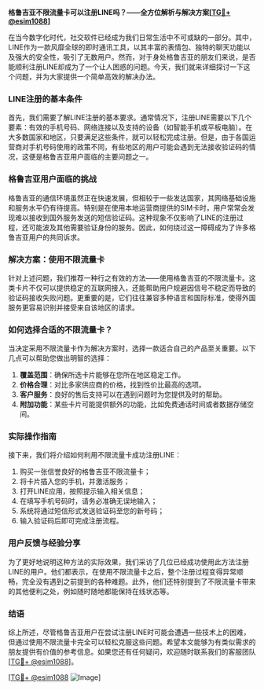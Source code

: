 **格鲁吉亚不限流量卡可以注册LINE吗？——全方位解析与解决方案[[TG💪+ @esim1088](https://t.me/s/esim1088)]**

在当今数字化时代，社交软件已经成为我们日常生活中不可或缺的一部分。其中，LINE作为一款风靡全球的即时通讯工具，以其丰富的表情包、独特的聊天功能以及强大的安全性，吸引了无数用户。然而，对于身处格鲁吉亚的朋友们来说，是否能顺利注册LINE却成为了一个让人困惑的问题。今天，我们就来详细探讨一下这个问题，并为大家提供一个简单高效的解决办法。

### LINE注册的基本条件

首先，我们需要了解LINE注册的基本要求。通常情况下，注册LINE需要以下几个要素：有效的手机号码、网络连接以及支持的设备（如智能手机或平板电脑）。在大多数国家和地区，只要满足这些条件，就可以轻松完成注册。但是，由于各国运营商对手机号码使用的政策不同，有些地区的用户可能会遇到无法接收验证码的情况，这便是格鲁吉亚用户面临的主要问题之一。

### 格鲁吉亚用户面临的挑战

格鲁吉亚的通信环境虽然正在快速发展，但相较于一些发达国家，其网络基础设施和服务水平仍有待提高。特别是在使用本地运营商提供的SIM卡时，用户常常会发现难以接收到国外服务发送的短信验证码。这种现象不仅影响了LINE的注册过程，还可能波及其他需要验证身份的服务。因此，如何绕过这一障碍成为了许多格鲁吉亚用户的共同诉求。

### 解决方案：使用不限流量卡

针对上述问题，我们推荐一种行之有效的方法——使用格鲁吉亚的不限流量卡。这类卡片不仅可以提供稳定的互联网接入，还能帮助用户规避因信号不稳定而导致的验证码接收失败问题。更重要的是，它们往往兼容多种语言和国际标准，使得外国服务更容易识别并接受来自该地区的请求。

### 如何选择合适的不限流量卡？

当决定采用不限流量卡作为解决方案时，选择一款适合自己的产品至关重要。以下几点可以帮助您做出明智的选择：

1. **覆盖范围**：确保所选卡片能够在您所在地区稳定工作。
2. **价格合理**：对比多家供应商的价格，找到性价比最高的选项。
3. **客户服务**：良好的售后支持可以在遇到问题时为您提供及时的帮助。
4. **附加功能**：某些卡片可能提供额外的功能，比如免费通话时间或者数据存储空间。

### 实际操作指南

接下来，我们将介绍如何利用不限流量卡成功注册LINE：

1. 购买一张信誉良好的格鲁吉亚不限流量卡；
2. 将卡片插入您的手机，并激活服务；
3. 打开LINE应用，按照提示输入相关信息；
4. 在填写手机号码时，请务必准确无误地输入；
5. 系统将通过短信形式发送验证码至您的新号码；
6. 输入验证码后即可完成注册流程。

### 用户反馈与经验分享

为了更好地说明这种方法的实际效果，我们采访了几位已经成功使用此方法注册LINE的用户。他们都表示，在使用不限流量卡之后，整个注册过程变得异常顺畅，完全没有遇到之前提到的各种难题。此外，他们还特别提到了不限流量卡带来的其他便利之处，例如随时随地都能保持在线状态等。

### 结语

综上所述，尽管格鲁吉亚用户在尝试注册LINE时可能会遭遇一些技术上的困难，但通过使用不限流量卡完全可以轻松克服这些问题。希望本文能够为有类似需求的朋友提供有价值的参考信息。如果您还有任何疑问，欢迎随时联系我们的客服团队[[TG💪+ @esim1088](https://t.me/s/esim1088)]。

[[TG💪+ @esim1088](https://t.me/s/esim1088) ![Image](https://i.postimg.cc/4NQfJmqS/Snipaste-2025-05-13-00-14-12.png)]